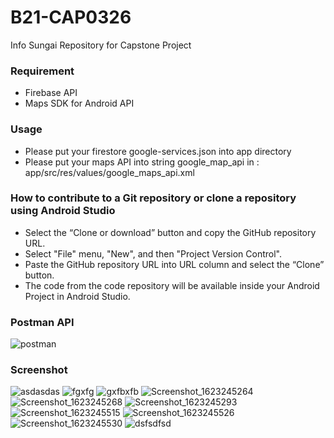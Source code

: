 # B21-CAP0326
Info Sungai Repository for Capstone Project

### Requirement
- Firebase API
- Maps SDK for Android API

### Usage
- Please put your firestore google-services.json into app directory
- Please put your maps API into string google_map_api in :
app/src/res/values/google_maps_api.xml

### How to contribute to a Git repository or clone a repository using Android Studio
- Select the “Clone or download” button and copy the GitHub repository URL.
- Select "File" menu, "New", and then "Project Version Control".
- Paste the GitHub repository URL into URL column and select the “Clone” button.
- The code from the code repository will be available inside your Android Project in Android Studio.

### Postman API
![postman](https://user-images.githubusercontent.com/72433491/121365149-99d84e80-c962-11eb-9797-16395c8f7a27.JPG)

### Screenshot
![asdasdas](https://user-images.githubusercontent.com/72433491/121366308-92fe0b80-c963-11eb-89fb-132e9ebfba8b.JPG)
![fgxfg](https://user-images.githubusercontent.com/72433491/121366312-942f3880-c963-11eb-8a48-734694e7cf6e.JPG)
![gxfbxfb](https://user-images.githubusercontent.com/72433491/121366313-94c7cf00-c963-11eb-8eb6-cd77ef650fb6.JPG)
![Screenshot_1623245264](https://user-images.githubusercontent.com/72433491/121365377-cc824700-c962-11eb-89ac-5eeac2e5ad8f.png)
![Screenshot_1623245268](https://user-images.githubusercontent.com/72433491/121365390-cee4a100-c962-11eb-86f6-3d74261dcb67.png)
![Screenshot_1623245293](https://user-images.githubusercontent.com/72433491/121365395-d1df9180-c962-11eb-829c-67794e717e10.png)
![Screenshot_1623245515](https://user-images.githubusercontent.com/72433491/121365406-d441eb80-c962-11eb-9519-2379c6872929.png)
![Screenshot_1623245526](https://user-images.githubusercontent.com/72433491/121365428-d7d57280-c962-11eb-9acd-d316d878bcc0.png)
![Screenshot_1623245530](https://user-images.githubusercontent.com/72433491/121365469-e15eda80-c962-11eb-8a8f-09598c24ed85.png)
![dsfsdfsd](https://user-images.githubusercontent.com/72433491/121367316-6ac2dc80-c964-11eb-8ba3-d185847c1344.JPG)





